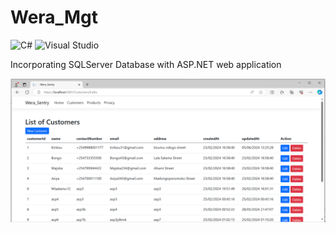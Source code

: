 # Wera_Mgt

![C#](https://img.shields.io/badge/c%23-%23239120.svg?style=for-the-badge&logo=csharp&logoColor=white)
![Visual Studio](https://img.shields.io/badge/Visual%20Studio-5C2D91.svg?style=for-the-badge&logo=visual-studio&logoColor=white)

Incorporating SQLServer Database with ASP.NET web application

![weraSentryCustomerUI](https://github.com/RadaGathee/Wera_Mgt/blob/main/weraSentryUI.png)
